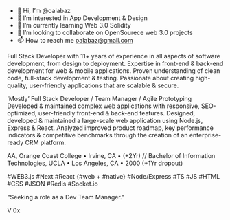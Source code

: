 - 👋 Hi, I’m @oalabaz
- 👀 I’m interested in App Development & Design
- 🌱 I’m currently learning Web 3.0 Solidity
- 💞️ I’m looking to collaborate on OpenSourece web 3.0 projects
- 📫 How to reach me oalabaz@gmail.com

<!---
oalabaz/oalabaz is a ✨ special ✨ repository because its `README.md` (this file) appears on your GitHub profile.
You can click the Preview link to take a look at your changes.
--->

Full Stack Developer with 11+ years of experience in all aspects of software development, from design to deployment.
Expertise in front-end & back-end development for web & mobile applications.
Proven understanding of clean code, full-stack development & testing.
Passionate about creating high-quality, user-friendly applications that are scalable & secure.

‘Mostly’ Full Stack Developer / Team Manager / Agile Prototyping
Developed & maintained complex web applications with responsive, SEO-optimized,  user-friendly front-end & back-end features.
Designed, developed & maintained a large-scale web application using Node.js, Express & React.
Analyzed improved product roadmap, key performance indicators & competitive benchmarks through the creation of an enterprise-ready CRM platform.

AA, Orange Coast College • Irvine, CA • (+2Yr) // Bachelor of Information Technologies, UCLA • Los Angeles, CA • 2000 (+1Yr dropout)

#WEB3.js #Next #React {#web + #native} #Node/Express #TS #JS #HTML #CSS #JSON #Redis #Socket.io

"Seeking a role as a Dev Team Manager."

V
0x
